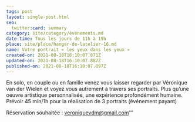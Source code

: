 ```yaml
---
tags: post
layout: single-post.html
seo:
  twitter:card: summary
category: site/category/événements.md
date-time: Tous les jours de 11h à 19h
place: site/place/hangar-de-latelier-16.md
name: Votre portrait « les yeux dans les yeux »
created-on: 2021-08-18T16:10:07.871Z
updated-on: 2021-08-18T16:10:07.887Z
published-on: 2021-08-18T16:10:07.897Z
---
```

En solo, en couple ou en famille venez vous laisser regarder par Véronique van der Wielen et voyez vous autrement à travers ses portraits. Plus qu’une oeuvre artistique personnalisée, une expérience profondément humaine. Prévoir 45 min/1h pour la réalisation de 3 portraits (événement payant)

Réservation souhaitée : veroniquevdm@gmail.com“”